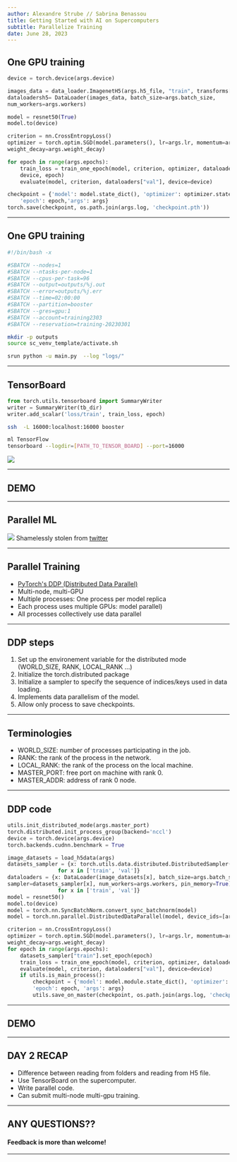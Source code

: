 ```yaml
---
author: Alexandre Strube // Sabrina Benassou
title: Getting Started with AI on Supercomputers 
subtitle: Parallelize Training
date: June 28, 2023
---
```

## One GPU training 

```python
device = torch.device(args.device)

images_data = data_loader.ImagenetH5(args.h5_file, "train", transforms["train"]) 
dataloadersh5= DataLoader(images_data, batch_size=args.batch_size, 
num_workers=args.workers)

model = resnet50(True)
model.to(device)

criterion = nn.CrossEntropyLoss()
optimizer = torch.optim.SGD(model.parameters(), lr=args.lr, momentum=args.momentum, 
weight_decay=args.weight_decay)

for epoch in range(args.epochs):
    train_loss = train_one_epoch(model, criterion, optimizer, dataloaders["train"], 
    device, epoch)
    evaluate(model, criterion, dataloaders["val"], device=device)

checkpoint = {'model': model.state_dict(), 'optimizer': optimizer.state_dict(),
    'epoch': epoch,'args': args}
torch.save(checkpoint, os.path.join(args.log, 'checkpoint.pth'))
```

---

## One GPU training 

``` bash 
#!/bin/bash -x

#SBATCH --nodes=1
#SBATCH --ntasks-per-node=1
#SBATCH --cpus-per-task=96
#SBATCH --output=outputs/%j.out
#SBATCH --error=outputs/%j.err
#SBATCH --time=02:00:00
#SBATCH --partition=booster
#SBATCH --gres=gpu:1
#SBATCH --account=training2303
#SBATCH --reservation=training-20230301

mkdir -p outputs
source sc_venv_template/activate.sh

srun python -u main.py  --log "logs/" 
```

---

## TensorBoard

```python 
from torch.utils.tensorboard import SummaryWriter
writer = SummaryWriter(tb_dir)
writer.add_scalar('loss/train', train_loss, epoch)
```

```bash
ssh  -L 16000:localhost:16000 booster
```

```bash
ml TensorFlow
tensorboard --logdir=[PATH_TO_TENSOR_BOARD] --port=16000
```
![](images/tb.png)

---

## DEMO

---

## Parallel ML

![](images/paralellism-types.jpg)
Shamelessly stolen from [twitter](https://twitter.com/rasbt/status/1625494398778892292)

---

## Parallel Training

- [PyTorch's DDP (Distributed Data Parallel)](https://pytorch.org/tutorials/intermediate/ddp_tutorial.html)
- Multi-node, multi-GPU
- Multiple processes: One process per model replica
- Each process uses multiple GPUs: model parallel)
- All processes collectively use data parallel

---

## DDP steps

1. Set up the environement variable for the distributed mode (WORLD_SIZE, RANK, LOCAL_RANK ...)
2. Initialize the torch.distributed package
3. Initialize a sampler to specify the sequence of indices/keys used in data loading.
4. Implements data parallelism of the model. 
5. Allow only process to save checkpoints.

---

## Terminologies

- WORLD_SIZE: number of processes participating in the job.
- RANK: the rank of the process in the network.
- LOCAL_RANK: the rank of the process on the local machine.
- MASTER_PORT: free port on machine with rank 0.
- MASTER_ADDR: address of rank 0 node.

---

## DDP code

```python
utils.init_distributed_mode(args.master_port)
torch.distributed.init_process_group(backend='nccl')
device = torch.device(args.device)
torch.backends.cudnn.benchmark = True

image_datasets = load_h5data(args)
datasets_sampler = {x: torch.utils.data.distributed.DistributedSampler(image_datasets[x])
                for x in ['train', 'val']}
dataloaders = {x: DataLoader(image_datasets[x], batch_size=args.batch_size, 
sampler=datasets_sampler[x], num_workers=args.workers, pin_memory=True)
                for x in ['train', 'val']}
model = resnet50()
model.to(device)
model = torch.nn.SyncBatchNorm.convert_sync_batchnorm(model)
model = torch.nn.parallel.DistributedDataParallel(model, device_ids=[args.gpu])

criterion = nn.CrossEntropyLoss()
optimizer = torch.optim.SGD(model.parameters(), lr=args.lr, momentum=args.momentum, 
weight_decay=args.weight_decay)
for epoch in range(args.epochs):
    datasets_sampler["train"].set_epoch(epoch)
    train_loss = train_one_epoch(model, criterion, optimizer, dataloaders["train"], datasets_sampler["train"], device, epoch)
    evaluate(model, criterion, dataloaders["val"], device=device)       
    if utils.is_main_process():
        checkpoint = {'model': model.module.state_dict(), 'optimizer': optimizer.state_dict(), 
        'epoch': epoch, 'args': args}
        utils.save_on_master(checkpoint, os.path.join(args.log, 'checkpoint.pth'))
```

---

## DEMO

--- 

## DAY 2 RECAP 

- Difference between reading from folders and reading from H5 file.
- Use TensorBoard on the supercomputer.
- Write parallel code.
- Can submit multi-node multi-gpu training.

---

## ANY QUESTIONS??

#### Feedback is more than welcome!

---